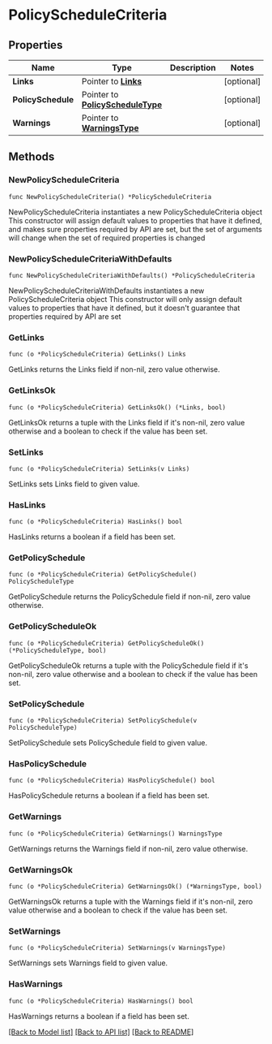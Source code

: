 # PolicyScheduleCriteria

## Properties

Name | Type | Description | Notes
------------ | ------------- | ------------- | -------------
**Links** | Pointer to [**Links**](Links.md) |  | [optional] 
**PolicySchedule** | Pointer to [**PolicyScheduleType**](PolicyScheduleType.md) |  | [optional] 
**Warnings** | Pointer to [**WarningsType**](WarningsType.md) |  | [optional] 

## Methods

### NewPolicyScheduleCriteria

`func NewPolicyScheduleCriteria() *PolicyScheduleCriteria`

NewPolicyScheduleCriteria instantiates a new PolicyScheduleCriteria object
This constructor will assign default values to properties that have it defined,
and makes sure properties required by API are set, but the set of arguments
will change when the set of required properties is changed

### NewPolicyScheduleCriteriaWithDefaults

`func NewPolicyScheduleCriteriaWithDefaults() *PolicyScheduleCriteria`

NewPolicyScheduleCriteriaWithDefaults instantiates a new PolicyScheduleCriteria object
This constructor will only assign default values to properties that have it defined,
but it doesn't guarantee that properties required by API are set

### GetLinks

`func (o *PolicyScheduleCriteria) GetLinks() Links`

GetLinks returns the Links field if non-nil, zero value otherwise.

### GetLinksOk

`func (o *PolicyScheduleCriteria) GetLinksOk() (*Links, bool)`

GetLinksOk returns a tuple with the Links field if it's non-nil, zero value otherwise
and a boolean to check if the value has been set.

### SetLinks

`func (o *PolicyScheduleCriteria) SetLinks(v Links)`

SetLinks sets Links field to given value.

### HasLinks

`func (o *PolicyScheduleCriteria) HasLinks() bool`

HasLinks returns a boolean if a field has been set.

### GetPolicySchedule

`func (o *PolicyScheduleCriteria) GetPolicySchedule() PolicyScheduleType`

GetPolicySchedule returns the PolicySchedule field if non-nil, zero value otherwise.

### GetPolicyScheduleOk

`func (o *PolicyScheduleCriteria) GetPolicyScheduleOk() (*PolicyScheduleType, bool)`

GetPolicyScheduleOk returns a tuple with the PolicySchedule field if it's non-nil, zero value otherwise
and a boolean to check if the value has been set.

### SetPolicySchedule

`func (o *PolicyScheduleCriteria) SetPolicySchedule(v PolicyScheduleType)`

SetPolicySchedule sets PolicySchedule field to given value.

### HasPolicySchedule

`func (o *PolicyScheduleCriteria) HasPolicySchedule() bool`

HasPolicySchedule returns a boolean if a field has been set.

### GetWarnings

`func (o *PolicyScheduleCriteria) GetWarnings() WarningsType`

GetWarnings returns the Warnings field if non-nil, zero value otherwise.

### GetWarningsOk

`func (o *PolicyScheduleCriteria) GetWarningsOk() (*WarningsType, bool)`

GetWarningsOk returns a tuple with the Warnings field if it's non-nil, zero value otherwise
and a boolean to check if the value has been set.

### SetWarnings

`func (o *PolicyScheduleCriteria) SetWarnings(v WarningsType)`

SetWarnings sets Warnings field to given value.

### HasWarnings

`func (o *PolicyScheduleCriteria) HasWarnings() bool`

HasWarnings returns a boolean if a field has been set.


[[Back to Model list]](../README.md#documentation-for-models) [[Back to API list]](../README.md#documentation-for-api-endpoints) [[Back to README]](../README.md)


